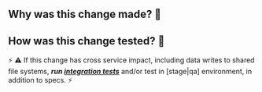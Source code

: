 ## Why was this change made? 🤔



## How was this change tested? 🤨

⚡ ⚠ If this change has cross service impact, including data writes to shared file systems, ***run [integration tests](https://github.com/sul-dlss/infrastructure-integration-test)*** and/or test in [stage|qa] environment, in addition to specs. ⚡

